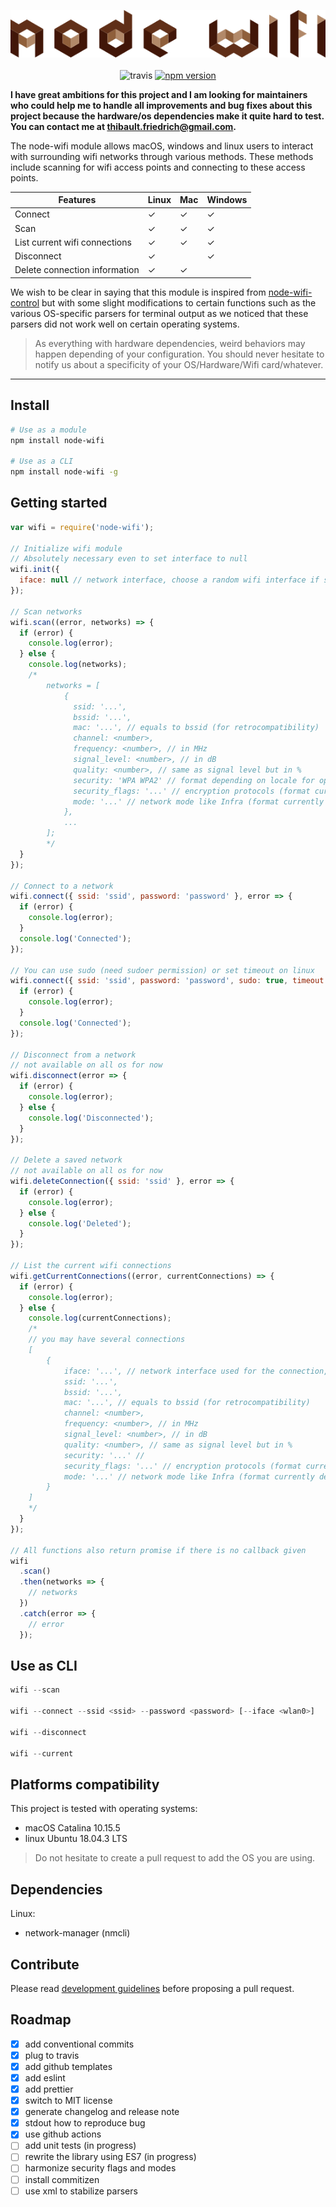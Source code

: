 <div align="center">
<p>
<img src="https://raw.githubusercontent.com/friedrith/assets/master/node-wifi/logo.png" alt="node-wifi" />
<br>
<br>
<img src="https://github.com/friedrith/node-wifi/workflows/build/badge.svg" alt="travis" />
<a href="https://badge.fury.io/js/node-wifi"><img src="https://badge.fury.io/js/node-wifi.svg" alt="npm version" height="18"></a>
</p>
</div>

**I have great ambitions for this project and I am looking for maintainers who could help me to handle all improvements and
bug fixes about this project because the hardware/os dependencies make it quite
hard to test. You can contact me at [thibault.friedrich@gmail.com](mailto:thibault.friedrich@gmail.com).**

The node-wifi module allows macOS, windows and linux users to interact with surrounding wifi networks through various methods. These methods include scanning for wifi access points and connecting to these access points.

| Features                      | Linux | Mac | Windows |
| ----------------------------- | ----- | --- | ------- |
| Connect                       | ✓     | ✓   | ✓       |
| Scan                          | ✓     | ✓   | ✓       |
| List current wifi connections | ✓     | ✓   | ✓       |
| Disconnect                    | ✓     |     | ✓       |
| Delete connection information | ✓     | ✓   |         |

We wish to be clear in saying that this module is inspired from [node-wifi-control](https://github.com/msolters/wifi-control-node) but with some slight modifications to certain functions such as the various OS-specific parsers for terminal output as we noticed that these parsers did not work well on certain operating systems.

> As everything with hardware dependencies, weird behaviors may happen depending of your configuration. You should never hesitate to notify us about a specificity of your OS/Hardware/Wifi card/whatever.

---

## Install

```bash
# Use as a module
npm install node-wifi

# Use as a CLI
npm install node-wifi -g
```

## Getting started

```javascript
var wifi = require('node-wifi');

// Initialize wifi module
// Absolutely necessary even to set interface to null
wifi.init({
  iface: null // network interface, choose a random wifi interface if set to null
});

// Scan networks
wifi.scan((error, networks) => {
  if (error) {
    console.log(error);
  } else {
    console.log(networks);
    /*
        networks = [
            {
              ssid: '...',
              bssid: '...',
              mac: '...', // equals to bssid (for retrocompatibility)
              channel: <number>,
              frequency: <number>, // in MHz
              signal_level: <number>, // in dB
              quality: <number>, // same as signal level but in %
              security: 'WPA WPA2' // format depending on locale for open networks in Windows
              security_flags: '...' // encryption protocols (format currently depending of the OS)
              mode: '...' // network mode like Infra (format currently depending of the OS)
            },
            ...
        ];
        */
  }
});

// Connect to a network
wifi.connect({ ssid: 'ssid', password: 'password' }, error => {
  if (error) {
    console.log(error);
  }
  console.log('Connected');
});

// You can use sudo (need sudoer permission) or set timeout on linux
wifi.connect({ ssid: 'ssid', password: 'password', sudo: true, timeout: 10 /* seconds */ }, error => {
  if (error) {
    console.log(error);
  }
  console.log('Connected');
});

// Disconnect from a network
// not available on all os for now
wifi.disconnect(error => {
  if (error) {
    console.log(error);
  } else {
    console.log('Disconnected');
  }
});

// Delete a saved network
// not available on all os for now
wifi.deleteConnection({ ssid: 'ssid' }, error => {
  if (error) {
    console.log(error);
  } else {
    console.log('Deleted');
  }
});

// List the current wifi connections
wifi.getCurrentConnections((error, currentConnections) => {
  if (error) {
    console.log(error);
  } else {
    console.log(currentConnections);
    /*
    // you may have several connections
    [
        {
            iface: '...', // network interface used for the connection, not available on macOS
            ssid: '...',
            bssid: '...',
            mac: '...', // equals to bssid (for retrocompatibility)
            channel: <number>,
            frequency: <number>, // in MHz
            signal_level: <number>, // in dB
            quality: <number>, // same as signal level but in %
            security: '...' //
            security_flags: '...' // encryption protocols (format currently depending of the OS)
            mode: '...' // network mode like Infra (format currently depending of the OS)
        }
    ]
    */
  }
});

// All functions also return promise if there is no callback given
wifi
  .scan()
  .then(networks => {
    // networks
  })
  .catch(error => {
    // error
  });
```

## Use as CLI

```javascript
wifi --scan

wifi --connect --ssid <ssid> --password <password> [--iface <wlan0>]

wifi --disconnect

wifi --current
```

## Platforms compatibility

This project is tested with operating systems:

- macOS Catalina 10.15.5
- linux Ubuntu 18.04.3 LTS

> Do not hesitate to create a pull request to add the OS you are using.

## Dependencies

Linux:

- network-manager (nmcli)

## Contribute

Please read [development guidelines](./CONTRIBUTING.md) before proposing a pull request.

## Roadmap

- [x] add conventional commits
- [x] plug to travis
- [x] add github templates
- [x] add eslint
- [x] add prettier
- [x] switch to MIT license
- [x] generate changelog and release note
- [x] stdout how to reproduce bug
- [x] use github actions
- [ ] add unit tests (in progress)
- [ ] rewrite the library using ES7 (in progress)
- [ ] harmonize security flags and modes
- [ ] install commitizen
- [ ] use xml to stabilize parsers
